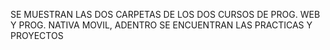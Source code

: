 SE MUESTRAN LAS DOS CARPETAS DE LOS DOS CURSOS DE PROG. WEB Y PROG. NATIVA MOVIL, ADENTRO SE ENCUENTRAN LAS PRACTICAS Y PROYECTOS
